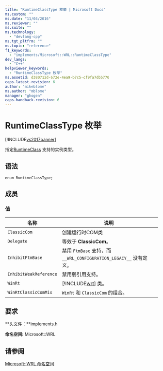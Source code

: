 ```yaml
---
title: "RuntimeClassType 枚举 | Microsoft Docs"
ms.custom: ""
ms.date: "11/04/2016"
ms.reviewer: ""
ms.suite: ""
ms.technology: 
  - "devlang-cpp"
ms.tgt_pltfrm: ""
ms.topic: "reference"
f1_keywords: 
  - "implements/Microsoft::WRL::RuntimeClassType"
dev_langs: 
  - "C++"
helpviewer_keywords: 
  - "RuntimeClassType 枚举"
ms.assetid: d380712d-672e-4ea9-b7c5-cf9fa7dbb770
caps.latest.revision: 6
author: "mikeblome"
ms.author: "mblome"
manager: "ghogen"
caps.handback.revision: 6
---
```

# RuntimeClassType 枚举
[!INCLUDE[vs2017banner](../assembler/inline/includes/vs2017banner.md)]

指定[RuntimeClass](../windows/runtimeclass-class.md) 支持的实例类型。  
  
## 语法  
  
```  
enum RuntimeClassType;  
```  
  
## 成员  
  
### 值  
  
|名称|说明|  
|--------|--------|  
|`ClassicCom`|创建运行时COM类|  
|`Delegate`|等效于 **ClassicCom**。|  
|`InhibitFtmBase`|禁用 `FtmBase` 支持，而 `__WRL_CONFIGURATION_LEGACY__` 没有定义。|  
|`InhibitWeakReference`|禁用弱引用支持。|  
|`WinRt`|[!INCLUDE[wrt](../atl/reference/includes/wrt_md.md)] 类。|  
|`WinRtClassicComMix`|`WinRt` 和 `ClassicCom` 的组合。|  
  
## 要求  
 **头文件：**implements.h  
  
 **命名空间:** Microsoft::WRL  
  
## 请参阅  
 [Microsoft::WRL 命名空间](../windows/microsoft-wrl-namespace.md)